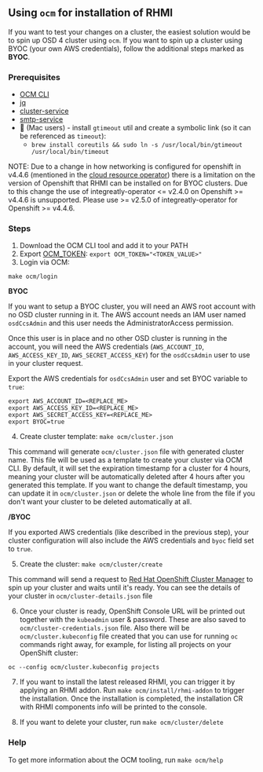 ## Using `ocm` for installation of RHMI

If you want to test your changes on a cluster, the easiest solution would be to spin up OSD 4 cluster using `ocm`. If you want to spin up a cluster using BYOC (your own AWS credentials), follow the additional steps marked as **BYOC**.

### Prerequisites
* [OCM CLI](https://github.com/openshift-online/ocm-cli/releases)
* [jq](https://stedolan.github.io/jq/)
* [cluster-service](https://github.com/integr8ly/cluster-service/releases)
* [smtp-service](https://github.com/integr8ly/smtp-service/releases)
* :apple: (Mac users) - install `gtimeout` util and create a symbolic link (so it can be referenced as `timeout`): 
  * `brew install coreutils && sudo ln -s /usr/local/bin/gtimeout /usr/local/bin/timeout`

NOTE: Due to a change in how networking is configured for openshift in v4.4.6 (mentioned in the [cloud resource operator](https://github.com/integr8ly/cloud-resource-operator#supported-openshift-versions)) there is a limitation on the version of Openshift that RHMI can be installed on for BYOC clusters.
Due to this change the use of integreatly-operator <= v2.4.0 on Openshift >= v4.4.6 is unsupported. Please use >= v2.5.0 of integreatly-operator for Openshift >= v4.4.6.

### Steps

1. Download the OCM CLI tool and add it to your PATH
2. Export [OCM_TOKEN](https://github.com/openshift-online/ocm-cli#log-in): `export OCM_TOKEN="<TOKEN_VALUE>"`
3. Login via OCM: 
```
make ocm/login
```

**BYOC**

If you want to setup a BYOC cluster, you will need an AWS root account with no OSD cluster running in it. The AWS account needs an IAM user named `osdCcsAdmin` and this user needs the AdministratorAccess permission.

Once this user is in place and no other OSD cluster is running in the account, you will need the AWS credentials (`AWS_ACCOUNT_ID`, `AWS_ACCESS_KEY_ID`, `AWS_SECRET_ACCESS_KEY`) for the `osdCcsAdmin` user to use in your cluster request.

Export the AWS credentials for `osdCcsAdmin` user and set BYOC variable to `true`:
```
export AWS_ACCOUNT_ID=<REPLACE_ME>
export AWS_ACCESS_KEY_ID=<REPLACE_ME>
export AWS_SECRET_ACCESS_KEY=<REPLACE_ME>
export BYOC=true
```

4. Create cluster template: `make ocm/cluster.json`

This command will generate `ocm/cluster.json` file with generated cluster name. This file will be used as a template to create your cluster via OCM CLI.
By default, it will set the expiration timestamp for a cluster for 4 hours, meaning your cluster will be automatically deleted after 4 hours after you generated this template. If you want to change the default timestamp, you can update it in `ocm/cluster.json` or delete the whole line from the file if you don't want your cluster to be deleted automatically at all.

**/BYOC**

If you exported AWS credentials (like described in the previous step), your cluster configuration will also include the AWS credentials and `byoc` field
set to `true`.

5. Create the cluster: `make ocm/cluster/create`

This command will send a request to [Red Hat OpenShift Cluster Manager](https://cloud.redhat.com/) to spin up your cluster and waits until it's ready. You can see the details of your cluster in `ocm/cluster-details.json` file

6. Once your cluster is ready, OpenShift Console URL will be printed out together with the `kubeadmin` user & password. These are also saved to `ocm/cluster-credentials.json` file. Also there will be `ocm/cluster.kubeconfig` file created that you can use for running `oc` commands right away, for example, for listing all projects on your OpenShift cluster:

```
oc --config ocm/cluster.kubeconfig projects
```

7. If you want to install the latest released RHMI, you can trigger it by applying an RHMI addon.
Run `make ocm/install/rhmi-addon` to trigger the installation. Once the installation is completed, the installation CR with RHMI components info will be printed to the console.

8. If you want to delete your cluster, run `make ocm/cluster/delete`

### Help

To get more information about the OCM tooling, run `make ocm/help`